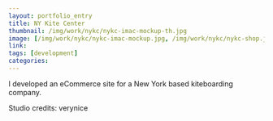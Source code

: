 ```yaml
---
layout: portfolio_entry
title: NY Kite Center
thumbnail: /img/work/nykc/nykc-imac-mockup-th.jpg
image: [/img/work/nykc/nykc-imac-mockup.jpg, /img/work/nykc/nykc-shop.jpg, /img/work/nykc/nykc-product.jpg, /img/work/nykc/nykc-vimeo.jpg]
link: 
tags: [development]
categories:
---
```


I developed an eCommerce site for a New York based kiteboarding company.

Studio credits: verynice